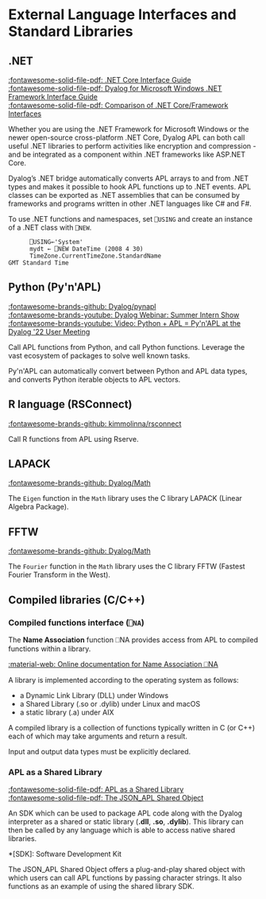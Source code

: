 # External Language Interfaces and Standard Libraries

## .NET
[:fontawesome-solid-file-pdf: .NET Core Interface Guide](https://docs.dyalog.com/latest/dotNET%20Core%20Interface%20Guide.pdf)  
[:fontawesome-solid-file-pdf: Dyalog for Microsoft Windows .NET Framework Interface Guide](https://docs.dyalog.com/latest/Dyalog%20for%20Microsoft%20Windows%20.NET%20Framework%20Interface%20Guide.pdf)  
[:fontawesome-solid-file-pdf: Comparison of .NET Core/Framework Interfaces](https://docs.dyalog.com/latest/dotNET%20Differences.pdf)  

Whether you are using the .NET Framework for Microsoft Windows or the newer open-source cross-platform .NET Core, Dyalog APL can both call useful .NET libraries to perform activities like encryption and compression - and be integrated as a component within .NET frameworks like ASP.NET Core.

Dyalog’s .NET bridge automatically converts APL arrays to and from .NET types and makes it possible to hook APL functions up to .NET events. APL classes can be exported as .NET assemblies that can be consumed by frameworks and programs written in other .NET languages like C# and F#.

To use .NET functions and namespaces, set `⎕USING` and create an instance of a .NET class with `⎕NEW`.

```APL
      ⎕USING←'System'
      mydt ← ⎕NEW DateTime (2008 4 30)
      TimeZone.CurrentTimeZone.StandardName
GMT Standard Time
```

## Python (Py'n'APL)
[:fontawesome-brands-github: Dyalog/pynapl](https://github.com/Dyalog/pynapl)  
[:fontawesome-brands-youtube: Dyalog Webinar: Summer Intern Show](https://dyalog.tv/Webinar/?v=yk36ONBMK20)  
[:fontawesome-brands-youtube: Video: Python + APL = Py'n'APL at the Dyalog '22 User Meeting](https://dyalog.tv/Dyalog21/?v=gOUFXBUMv_A)

Call APL functions from Python, and call Python functions. Leverage the vast ecosystem of packages to solve well known tasks.

Py'n'APL can automatically convert between Python and APL data types, and converts Python iterable objects to APL vectors.

## R language (RSConnect)
[:fontawesome-brands-github: kimmolinna/rsconnect](https://github.com/kimmolinna/rsconnect)

Call R functions from APL using Rserve.

## LAPACK
[:fontawesome-brands-github: Dyalog/Math](https://github.com/Dyalog/Math)

The `Eigen` function in the `Math` library uses the C library LAPACK (Linear Algebra Package).

## FFTW
[:fontawesome-brands-github: Dyalog/Math](https://github.com/Dyalog/Math)

The `Fourier` function in the `Math` library uses the C library FFTW (Fastest Fourier Transform in the West).

## Compiled libraries (C/C++)

### Compiled functions interface (`⎕NA`)
The **Name Association** function ⎕NA provides access from APL to compiled functions within a library. 

[:material-web: Online documentation for Name Association ⎕NA](http://help.dyalog.com/latest/#Language/System%20Functions/na.htm)

A library is implemented according to the operating system as follows:

- a Dynamic Link Library (DLL) under Windows
- a Shared Library (.so or .dylib) under Linux and macOS
- a static library (.a) under AIX

A compiled library is a collection of functions typically written in C (or C++) each of which may take arguments and return a result.

Input and output data types must be explicitly declared.

### APL as a Shared Library
[:fontawesome-solid-file-pdf: APL as a Shared Library](http://docs.dyalog.com/latest/APL%20as%20a%20Shared%20Library.pdf)  
[:fontawesome-solid-file-pdf: The JSON_APL Shared Object](http://docs.dyalog.com/latest/The%20JSON_APL%20Shared%20Object.pdf)

An SDK which can be used to package APL code along with the Dyalog interpreter as a shared or static library (**.dll**, **.so**, **.dylib**). This library can then be called by any language which is able to access native shared libraries.

*[SDK]: Software Development Kit

The JSON_APL Shared Object offers a plug-and-play shared object with which users can call APL functions by passing character strings. It also functions as an example of using the shared library SDK.
